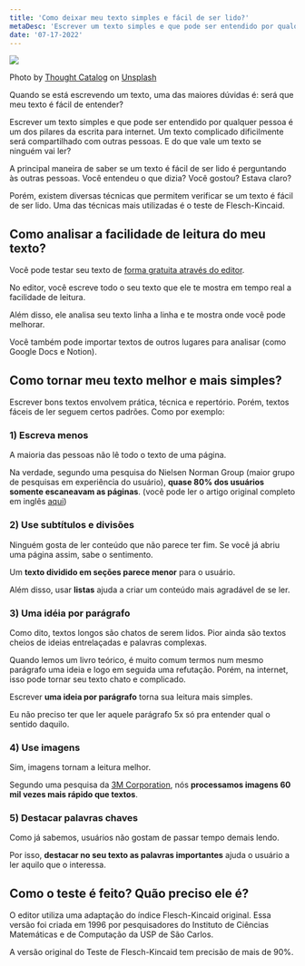 ```yaml
---
title: 'Como deixar meu texto simples e fácil de ser lido?'
metaDesc: 'Escrever um texto simples e que pode ser entendido por qualquer pessoa é um dos pilares da escrita para internet. Um texto que não pode ser entendido não é compartilhado. E do que vale um texto se ninguém vai ler?'
date: '07-17-2022'
---
```


<div class="image">
  <img src="https://res.cloudinary.com/deehg85g8/image/upload/v1658083185/blog/thought-catalog-OJZB0VUQKKc-unsplash_hfgsia.jpg" />
  <p>Photo by <a href="https://unsplash.com/@thoughtcatalog?utm_source=unsplash&utm_medium=referral&utm_content=creditCopyText">Thought Catalog</a> on <a href="https://unsplash.com/s/photos/reading?utm_source=unsplash&utm_medium=referral&utm_content=creditCopyText">Unsplash</a>
  </p>
</div>

Quando se está escrevendo um texto, uma das maiores dúvidas é: será que meu texto é fácil de entender?

Escrever um texto simples e que pode ser entendido por qualquer pessoa é um dos pilares da escrita para internet. Um texto complicado dificilmente será compartilhado com outras pessoas. E do que vale um texto se ninguém vai ler?

A principal maneira de saber se um texto é fácil de ser lido é perguntando às outras pessoas. Você entendeu o que dizia? Você gostou? Estava claro?

Porém, existem diversas técnicas que permitem verificar se um texto é fácil de ser lido. Uma das técnicas mais utilizadas é o teste de Flesch-Kincaid.

## Como analisar a facilidade de leitura do meu texto?

Você pode testar seu texto de <a href="https://leitura.jnaraujo.com/" target="_blank">forma gratuita através do editor</a>.

No editor, você escreve todo o seu texto que ele te mostra em tempo real a facilidade de leitura.

Além disso, ele analisa seu texto linha a linha e te mostra onde você pode melhorar.

Você também pode importar textos de outros lugares para analisar (como Google Docs e Notion).

## Como tornar meu texto melhor e mais simples?

Escrever bons textos envolvem prática, técnica e repertório. Porém, textos fáceis de ler seguem certos padrões. Como por exemplo:

### 1) Escreva menos

A maioria das pessoas não lê todo o texto de uma página.

Na verdade, segundo uma pesquisa do Nielsen Norman Group (maior grupo de pesquisas em experiência do usuário), **quase 80% dos usuários somente escaneavam as páginas**. (você pode ler o artigo original completo em inglês <a href="https://www.nngroup.com/articles/how-users-read-on-the-web/" target="_blank">aqui</a>)

### 2) Use subtítulos e divisões

Ninguém gosta de ler conteúdo que não parece ter fim. Se você já abriu uma página assim, sabe o sentimento.

Um **texto dividido em seções parece menor** para o usuário.

Além disso, usar **listas** ajuda a criar um conteúdo mais agradável de se ler.

### 3) Uma idéia por parágrafo

Como dito, textos longos são chatos de serem lidos. Pior ainda são textos cheios de ideias entrelaçadas e palavras complexas.

Quando lemos um livro teórico, é muito comum termos num mesmo parágrafo uma ideia e logo em seguida uma refutação. Porém, na internet, isso pode tornar seu texto chato e complicado.

Escrever **uma ideia por parágrafo** torna sua leitura mais simples.

Eu não preciso ter que ler aquele parágrafo 5x só pra entender qual o sentido daquilo.

### 4) Use imagens

Sim, imagens tornam a leitura melhor.

Segundo uma pesquisa da <a href="https://oit.williams.edu/files/2010/02/using-images-effectively.pdf" target="_blank">3M Corporation</a>, nós **processamos imagens 60 mil vezes mais rápido que textos**.

### 5) Destacar palavras chaves

Como já sabemos, usuários não gostam de passar tempo demais lendo.

Por isso, **destacar no seu texto as palavras importantes** ajuda o usuário a ler aquilo que o interessa.

## Como o teste é feito? Quão preciso ele é?
O editor utiliza uma adaptação do índice Flesch-Kincaid original. Essa versão foi criada em 1996 por pesquisadores do Instituto de Ciências Matemáticas e de Computação da USP de São Carlos.

A versão original do Teste de Flesch-Kincaid tem precisão de mais de 90%. 
